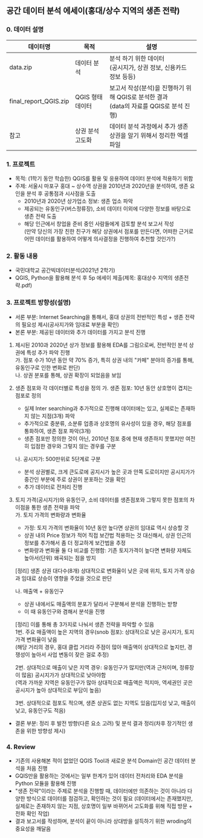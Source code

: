 ## 공간 데이터 분석 에세이(홍대/상수 지역의 생존 전략)

### 0. 데이터 설명
|데이터명|목적|설명|
|------|---|---|
|data.zip|데이터 분석|분석 하기 위한 데이터 <br/> (공시지가, 상권 정보, 신용카드 정보 등등)|
|final_report_QGIS.zip|QGIS 형태 데이터|보고서 작성(분석)을 진행하기 위해 QGIS로 분석한 결과  <br/> (data의 자료를 QGIS로 분석 진행)|
|참고|상권 분석 고도화|데이터 분석 과정에서 추가 생존 상권을 알기 위해서 정리한 엑셀 파일|


### 1. 프로젝트 
- 목적: (1학기 동안 학습한) QGIS를 활용 및 응용하여 데이터 분석에 적용하기 위함
- 주제: 서울시 마포구 홍대 ~ 상수역 상권을 2010년과 2020년을 분석하여, 생존 요인을 분석 후 공통점과 시사점을 도출  
  - 2010년과 2020년 상가업소 정보: 생존 업소 파악
  - 제공되는 유동인구(버스정류장), 소비 데이터 이외에 다양한 정보를 바탕으로 생존 전략 도출 
  - 해당 인근에서 창업을 준비 중인 사람들에게 검토할 분석 보고서 작성  
  (만약 당신의 가장 친한 친구가 해당 상권에서 점포를 만든다면, 어떠한 근거로 어떤 데이터를 활용하여 어떻게 의사결정을 진행하여 추천할 것인가?)

### 2. 활동 내용 
- 국민대학교 공간빅데이터분석(2021년 2학기) 
- QGIS, Python을 활용해 분석 후 5p 에세이 제출(제목: 홍대상수 지역의 생존전략.pdf)

### 3. 프로젝트 방향성(설명)
- 서론 부분: Internet Searching을 통해서, 홍대 상권의 전반적인 특성 + 생존 전략의 필요성 제시(공사지가와 임대료 부분을 확인)
- 본론 부분: 제공된 데이터와 추가 데이터를 가지고 분석 진행
1) 제시된 2010과 2020년 상가 정보를 활용해 EDA를 그림으로써, 전반적인 분석 상권에 특성 추가 파악 진행  
    가. 점포 수가 10년 동안 약 70% 증가, 특히 상권 내의 "카페" 분야의 증가를 통해, 유동인구로 인한 변화로 판단)  
    나. 상권 분포를 통해, 상권 확장이 되었음을 보임  
    
2) 생존 점포와 각 데이터별로 특성을 정의 
    가. 생존 점포: 10년 동안 상호명이 겹치는 점포로 정의  
    - 실제 Inter searching과 추가적으로 진행해 데이터에는 있고, 실제로는 존재하지 않는 지점(3개) 파악
    - 추가적으로 중분류, 소분류 업종과 상호명의 유사성이 있을 경우, 해당 점포를 통화하여, 생존 점포 파악(3개)
    - 생존 점포만 정의한 것이 아닌, 2010년 점포 중에 현재 생존하지 못했지만 여전히 입점한 경우와 그렇지 않는 경우를 구분 
 
    나. 공시지가: 500만위로 5단계로 구분
    - 분석 상권별로, 크게 큰도로에 공지시가 높은 곳과 안쪽 도로이지만 공시지가가 중간인 부분에 주로 상권이 분포하는 것을 확인
    - 추가 데이터로 전처리 진행
    
 3) 토지 가격(공시지가)와 유동인구, 소비 데이터를 생존점포와 그렇지 못한 점포의 차이점을 통한 생존 전략을 파악  
    가. 토지 가격의 변화량과 변화율
    - 가정: 토지 가격의 변화율이 10년 동안 높다면 상권의 임대료 역시 상승할 것
    - 상권 내의 Price 정보가 적어 직접 보간법 적용하는 것 대신해서, 상권 인근의 정보를 추가해서 좀 더 정교하게 보간법을 추정
    - 변화량과 변화율 둘 다 비교를 진행함: 기존 토지가격이 높다면 변화량 자체도 높아서(단위) 왜곡되는 점을 방지  
  
    [정리] 생존 상권 대다수(8개) 상대적으로 변화율이 낮은 곳에 위치, 토지 가격 상승과 임대료 상승이 영향을 주었을 것으로 판단  
    
    나. 매출액 + 유동인구 
    - 상권 내에서도 매출액의 분포가 달라서 구분해서 분석을 진행하는 받향
    - 이 때 유동인구와 겸해서 분석을 진행
    
    [정리] 이를 통해 총 3가지로 나눠서 생존 전략을 파악할 수 있음   
    1번. 주요 매출액이 높은 지역의 경우(snob 점포): 상대적으로 낮은 공시지가, 토지 가격 변화율이 낮음  
    (해당 거리의 경우, 홍대 클럽 거리라 주점이 많아 매출액이 상대적으로 높지만, 경쟁성이 높아서 사업 변동이 잦은 걸로 추정)  
    
    2번. 상대적으로 매출이 낮은 지역 경우: 유동인구가 많지만(역과 근처이며, 정류장이 많음) 공시지가가 상대적으로 낮아야함  
    (역과 가까운 지역은 유동인구가 많아 상대적으로 매출액은 적지마, 역세권인 곳은 공시지가 높아 상대적으로 부담이 높음)  
    
    3번. 상대적으로 점포도 적으며, 생존 상권도 없는 지역도 있음(입지성 낮고, 매출이 낮고, 유동인구도 적음)  
     
- 결론 부분: 정리 후 발전 방향(다른 요소 고려) 및 분석 결과 정리(차후 장기적인 생존을 위한 방향성 제시)

### 4. Review  
- 기존의 사용해본 적이 없었던 QGIS Tool과 새로운 분석 Domain인 공간 데이터 분석을 처음 진행
- GQIS만을 활용하는 것에서는 일부 한계가 있어 데이터 전처리와 EDA 분석을 Python 모듈을 활용해 진행
- "생존 전략"이라는 주제로 분석을 진행할 때, 데이터에만 의존하는 것이 아니라 다양한 방식으로 데이터를 점검하고, 확인하는 것이 필요
(데이터에서는 존재했지만, 실제로는 존재하지 않는 지점, 상호명이 일부 바뀌어서 고도화를 위해 직접 방문 + 전화 확인 작업)
- 결과 보고서를 작성하며, 분석이 끝이 아니라 상대방을 설득하기 위한 wroding의 중요성을 깨달음
